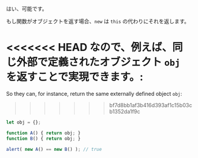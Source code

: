 はい、可能です。

もし関数がオブジェクトを返す場合、`new` は `this` の代わりにそれを返します。

<<<<<<< HEAD
なので、例えば、同じ外部で定義されたオブジェクト `obj` を返すことで実現できます。:
=======
So they can, for instance, return the same externally defined object `obj`:
>>>>>>> bf7d8bb1af3b416d393af1c15b03cb1352da1f9c

```js run no-beautify
let obj = {};

function A() { return obj; }
function B() { return obj; }

alert( new A() == new B() ); // true
```
